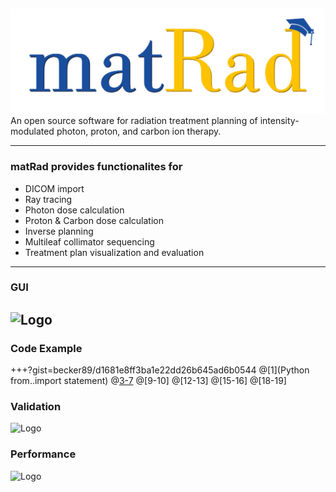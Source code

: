 ##  

![Logo](dicomImport/matrad_logo.png)
An open source software for radiation treatment planning of intensity-modulated photon, proton, and carbon ion therapy.

---

### matRad provides functionalites for 

- DICOM import
- Ray tracing
- Photon dose calculation
- Proton & Carbon dose calculation
- Inverse planning 
- Multileaf collimator sequencing
- Treatment plan visualization and evaluation

---
### GUI
![Logo](https://github.com/e0404/matRad.wiki/images/GUI-Guide_optimizedGUIScreenshot.png)
---

### Code Example
+++?gist=becker89/d1681e8ff3ba1e22dd26b645ad6b0544
@[1](Python from..import statement)
@[3-7](Test)
@[9-10]
@[12-13]
@[15-16]
@[18-19]

### Validation
![Logo](https://github.com/e0404/matRad.wiki/images/matRadvalidation.png)


### Performance 
![Logo](https://github.com/e0404/matRad.wiki/images/matRadPerformanceTable.png)
